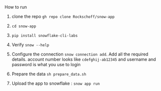 How to run

1. clone the repo `gh repo clone Rockschoff/snow-app`
2. `cd snow-app`
3. `pip install snowflake-cli-labs`
4. Verify `snow --help`
5. Configure the connection `snow connection add`. Add all the required details. account number looks like `cdefghij-ab12345` and username and password is what you use to login

6. Prepare the data `sh prepare_data.sh`
7. Upload the app to snowflake : `snow app run`
